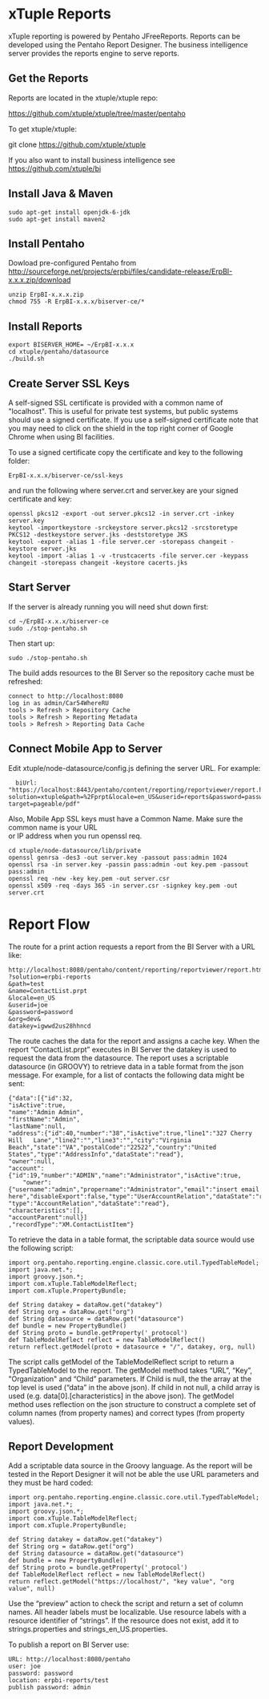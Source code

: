 xTuple Reports
=====================
xTuple reporting is powered by Pentaho JFreeReports.  Reports can be developed using the
Pentaho Report Designer.  The business intelligence server provides the reports engine to
serve reports.

Get the Reports  
---------------  
Reports are located in the xtuple/xtuple repo:  
  
  https://github.com/xtuple/xtuple/tree/master/pentaho  
  
To get xtuple/xtuple:  
    
  git clone https://github.com/xtuple/xtuple  
  
If you also want to install business intelligence see https://github.com/xtuple/bi  

Install Java & Maven
--------------------

	sudo apt-get install openjdk-6-jdk
	sudo apt-get install maven2

Install Pentaho
---------------
Dowload pre-configured Pentaho from http://sourceforge.net/projects/erpbi/files/candidate-release/ErpBI-x.x.x.zip/download

	unzip ErpBI-x.x.x.zip
	chmod 755 -R ErpBI-x.x.x/biserver-ce/*

Install Reports
-------------------

	export BISERVER_HOME= ~/ErpBI-x.x.x
	cd xtuple/pentaho/datasource
	./build.sh
	
Create Server SSL Keys
----------------------
A self-signed SSL certificate is provided with a common name of "localhost".  This
is useful for private test systems, but public systems should use a signed certificate.  If you use
a self-signed certificate note that you may need to click on the shield in the top right corner of
Google Chrome when using BI facilities.

To use a signed certificate copy the certificate and key to the following folder:

	ErpBI-x.x.x/biserver-ce/ssl-keys
	
and run the following where server.crt and server.key are your signed certificate
and key:

	openssl pkcs12 -export -out server.pkcs12 -in server.crt -inkey server.key
	keytool -importkeystore -srckeystore server.pkcs12 -srcstoretype PKCS12 -destkeystore server.jks -deststoretype JKS
	keytool -export -alias 1 -file server.cer -storepass changeit -keystore server.jks
	keytool -import -alias 1 -v -trustcacerts -file server.cer -keypass changeit -storepass changeit -keystore cacerts.jks

Start Server
------------
If the server is already running you will need shut down first:

	cd ~/ErpBI-x.x.x/biserver-ce
	sudo ./stop-pentaho.sh
	
Then start up:

	sudo ./stop-pentaho.sh
	
The build adds resources to the BI Server so the repository cache must be refreshed:

	connect to http://localhost:8080
	log in as admin/Car54WhereRU
	tools > Refresh > Repository Cache
	tools > Refresh > Reporting Metadata
	tools > Refresh > Reporting Data Cache

Connect Mobile App to Server
----------------------------
Edit xtuple/node-datasource/config.js defining the server URL.  For example:

      biUrl: "https://localhost:8443/pentaho/content/reporting/reportviewer/report.html?solution=xtuple&path=%2Fprpt&locale=en_US&userid=reports&password=password&output-target=pageable/pdf"

Also, Mobile App SSL keys must have a Common Name. Make sure the common name is your URL   
or IP address when you run openssl req.  

	cd xtuple/node-datasource/lib/private
	openssl genrsa -des3 -out server.key -passout pass:admin 1024
	openssl rsa -in server.key -passin pass:admin -out key.pem -passout pass:admin
	openssl req -new -key key.pem -out server.csr
	openssl x509 -req -days 365 -in server.csr -signkey key.pem -out server.crt
	  
Report Flow
===========
The route for a print action requests a report from the BI Server with a URL like:

	http://localhost:8080/pentaho/content/reporting/reportviewer/report.html
	?solution=erpbi-reports
	&path=test
	&name=ContactList.prpt
	&locale=en_US
	&userid=joe
	&password=password
	&org=dev&
	datakey=igwwd2us28hhncd

The route caches the data for the report and assigns a cache key.  When the report “ContactList.prpt” executes in BI Server the datakey is used to request the data from the datasource.  The report uses a scriptable datasource (in GROOVY) to retrieve data in a table format from the json message.  For example, for a list of contacts the following data might be sent:

	{"data":[{"id":32,
	"isActive":true,
	"name":"Admin Admin",
	"firstName":"Admin",
	"lastName":null,
	"address":{"id":40,"number":"38","isActive":true,"line1":"327 Cherry Hill 	Lane","line2":"","line3":"","city":"Virginia Beach","state":"VA","postalCode":"22522","country":"United 	States","type":"AddressInfo","dataState":"read"},
	"owner":null,
	"account":{"id":19,"number":"ADMIN","name":"Administrator","isActive":true,
		"owner":{"username":"admin","propername":"Administrator","email":"insert email 				here","disableExport":false,"type":"UserAccountRelation","dataState":"read"},
	"type":"AccountRelation","dataState":"read"},		
	"characteristics":[],
	"accountParent":null}]
	,"recordType":"XM.ContactListItem"}


To retrieve the data in a table format, the scriptable data source would use the following script:

	import org.pentaho.reporting.engine.classic.core.util.TypedTableModel;
	import java.net.*;
	import groovy.json.*;
	import com.xTuple.TableModelReflect;
	import com.xTuple.PropertyBundle;

	def String datakey = dataRow.get("datakey")
	def String org = dataRow.get("org")
	def String datasource = dataRow.get("datasource")
	def bundle = new PropertyBundle()
	def String proto = bundle.getProperty('_protocol')
	def TableModelReflect reflect = new TableModelReflect()
	return reflect.getModel(proto + datasource + "/", datakey, org, null)

The script calls getModel of the TableModelReflect script to return a TypedTableModel to the report.  The getModel method takes  “URL”, “Key”, "Organization" and “Child” parameters.   If Child is null, the the array at the top level is used (“data” in the above json).  If child in not null, a child array is used (e.g.  data[0].[characteristics] in the above json).  The getModel method uses reflection on the json structure to construct a complete set of column names (from property names) and correct types (from property values).  

Report Development
------------------
Add a scriptable data source in the Groovy language.  As the report will be tested in the Report Designer it will not be able the use URL parameters and they must be hard coded:

	import org.pentaho.reporting.engine.classic.core.util.TypedTableModel;
	import java.net.*;
	import groovy.json.*;
	import com.xTuple.TableModelReflect;
	import com.xTuple.PropertyBundle;

	def String datakey = dataRow.get("datakey")
	def String org = dataRow.get("org")
	def String datasource = dataRow.get("datasource")
	def bundle = new PropertyBundle()
	def String proto = bundle.getProperty('_protocol')
	def TableModelReflect reflect = new TableModelReflect()
	return reflect.getModel("https://localhost/", "key value", "org value", null)

Use  the “preview” action to check the script and return a set of column names.  All header labels must be localizable.  Use resource labels with a resource identifier of “strings”.  If the resource does not exist, add it to strings.properties and strings_en_US.properties.

To publish a report on BI Server use:

	URL: http://localhost:8080/pentaho
	user: joe
	password: password
	location: erpbi-reports/test
	publish password: admin  


